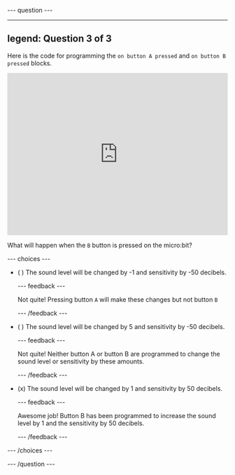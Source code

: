 
--- question ---

---
legend: Question 3 of 3
---
Here is the code for programming the `on button A pressed` and `on button B pressed` blocks.

<div style="position:relative;height:calc(300px + 5em);width:100%;overflow:hidden;"><iframe style="position:absolute;top:0;left:0;width:100%;height:100%;" src="https://makecode.microbit.org/---codeembed#pub:_W5c2v9CdzPk9" allowfullscreen="allowfullscreen" frameborder="0" sandbox="allow-scripts allow-same-origin"></iframe></div>

What will happen when the `B` button is pressed on the micro:bit?

--- choices ---

- ( ) The sound level will be changed by -1 and sensitivity by -50 decibels.


  --- feedback ---

  Not quite! Pressing button `A` will make these changes but not button `B`

  --- /feedback ---

- ( ) The sound level will be changed by 5 and sensitivity by -50 decibels.

  --- feedback ---

  Not quite! Neither button A or button B are programmed to change the sound level or sensitivity by these amounts.

  --- /feedback ---

- (x) The sound level will be changed by 1 and sensitivity by 50 decibels.

  --- feedback ---

  Awesome job! Button B has been programmed to increase the sound level by 1 and the sensitivity by 50 decibels.

  --- /feedback ---

--- /choices ---

--- /question ---
